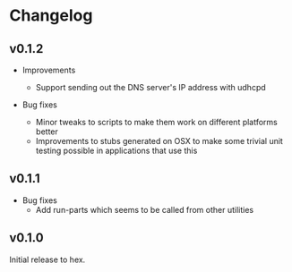 # Changelog

## v0.1.2

* Improvements
  * Support sending out the DNS server's IP address with udhcpd

* Bug fixes
  * Minor tweaks to scripts to make them work on different platforms better
  * Improvements to stubs generated on OSX to make some trivial unit testing
    possible in applications that use this

## v0.1.1

* Bug fixes
  * Add run-parts which seems to be called from other utilities

## v0.1.0

Initial release to hex.

